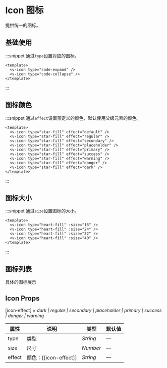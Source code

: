 # Icon 图标

提供统一的图标。

## 基础使用

:::snippet 通过`type`设置对应的图标。

```vue
<template>
  <v-icon type="code-expand" />
  <v-icon type="code-collapse" />
</template>
```

:::

## 图标颜色

:::snippet 通过`effect`设置预定义的颜色，默认使用父级元素的颜色。

```vue
<template>
  <v-icon type="star-fill" effect="default" />
  <v-icon type="star-fill" effect="regular" />
  <v-icon type="star-fill" effect="secondary" />
  <v-icon type="star-fill" effect="placeholder" />
  <v-icon type="star-fill" effect="primary" />
  <v-icon type="star-fill" effect="success" />
  <v-icon type="star-fill" effect="warning" />
  <v-icon type="star-fill" effect="danger" />
  <v-icon type="star-fill" effect="dark" />
</template>
```

:::

## 图标大小

:::snippet 通过`size`设置图标的大小。

```vue
<template>
  <v-icon type="heart-fill" :size="16" />
  <v-icon type="heart-fill" :size="24" />
  <v-icon type="heart-fill" :size="32" />
  <v-icon type="heart-fill" :size="40" />
</template>
```

:::

## 图标列表

具体的图标展示

<vc-icon-view/>

## Icon Props

[icon-effect] = _dark \| regular \| secondary \| placeholder \| primary \| success \| danger \| warning_

| 属性   | 说明                  | 类型     | 默认值 |
| ------ | --------------------- | -------- | ------ |
| type   | 类型                  | _String_ | —      |
| size   | 尺寸                  | _Number_ | —      |
| effect | 颜色：[[icon-effect]] | _String_ | —      |
